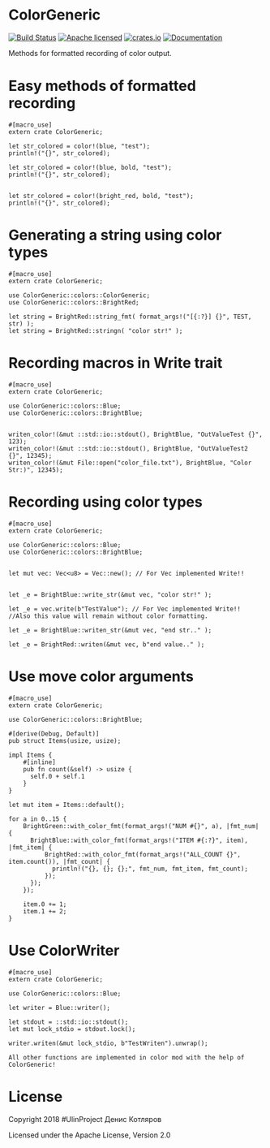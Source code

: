 # ColorGeneric

[![Build Status](https://travis-ci.org/clucompany/ColorGeneric.svg?branch=master)](https://travis-ci.org/clucompany/ColorGeneric)
[![Apache licensed](https://img.shields.io/badge/license-Apache%202.0-blue.svg)](./LICENSE)
[![crates.io](http://meritbadge.herokuapp.com/ColorGeneric)](https://crates.io/crates/ColorGeneric)
[![Documentation](https://docs.rs/ColorGeneric/badge.svg)](https://docs.rs/ColorGeneric)


Methods for formatted recording of color output.
# Easy methods of formatted recording

	#[macro_use]
	extern crate ColorGeneric;

	let str_colored = color!(blue, "test");
	println!("{}", str_colored);

	let str_colored = color!(blue, bold, "test");
	println!("{}", str_colored);


	let str_colored = color!(bright_red, bold, "test");
	println!("{}", str_colored);

# Generating a string using color types

	#[macro_use]
	extern crate ColorGeneric;

	use ColorGeneric::colors::ColorGeneric;
	use ColorGeneric::colors::BrightRed;

	let string = BrightRed::string_fmt( format_args!("[{:?}] {}", TEST, str) );
	let string = BrightRed::stringn( "color str!" );

# Recording macros in Write trait

	#[macro_use]
	extern crate ColorGeneric;

	use ColorGeneric::colors::Blue;
	use ColorGeneric::colors::BrightBlue;


	writen_color!(&mut ::std::io::stdout(), BrightBlue, "OutValueTest {}", 123);
	writen_color!(&mut ::std::io::stdout(), BrightBlue, "OutValueTest2 {}", 12345);
	writen_color!(&mut File::open("color_file.txt"), BrightBlue, "Color Str:)", 12345);

# Recording using color types

	#[macro_use]
	extern crate ColorGeneric;

	use ColorGeneric::colors::Blue;
	use ColorGeneric::colors::BrightBlue;


	let mut vec: Vec<u8> = Vec::new(); // For Vec implemented Write!!


	let _e = BrightBlue::write_str(&mut vec, "color str!" );

	let _e = vec.write(b"TestValue"); // For Vec implemented Write!!
	//Also this value will remain without color formatting.

	let _e = BrightBlue::writen_str(&mut vec, "end str.." );

	let _e = BrightRed::writen(&mut vec, b"end value.." );

# Use move color arguments

	#[macro_use]
	extern crate ColorGeneric;

	use ColorGeneric::colors::BrightBlue;

	#[derive(Debug, Default)]
	pub struct Items(usize, usize);

	impl Items {
		#[inline]
		pub fn count(&self) -> usize {
		  self.0 + self.1
		}
	}

	let mut item = Items::default();

	for a in 0..15 {
		BrightGreen::with_color_fmt(format_args!("NUM #{}", a), |fmt_num| {
		  BrightBlue::with_color_fmt(format_args!("ITEM #{:?}", item), |fmt_item| {
			  BrightRed::with_color_fmt(format_args!("ALL_COUNT {}", item.count()), |fmt_count| {
			    println!("{}, {}; {};", fmt_num, fmt_item, fmt_count);
			  });
		  });
		});

		item.0 += 1;
		item.1 += 2;
	}

# Use ColorWriter

	#[macro_use]
	extern crate ColorGeneric;

	use ColorGeneric::colors::Blue;

	let writer = Blue::writer();

	let stdout = ::std::io::stdout();
	let mut lock_stdio = stdout.lock();

	writer.writen(&mut lock_stdio, b"TestWriten").unwrap();

	All other functions are implemented in color mod with the help of ColorGeneric!


# License

Copyright 2018 #UlinProject Денис Котляров

Licensed under the Apache License, Version 2.0

